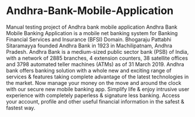 # Andhra-Bank-Mobile-Application
Manual testing project of Andhra bank mobile application
Andhra Bank Mobile Banking Application is a mobile net banking system for Banking Financial Services and Insurance (BFSI) Domain. Bhogaraju Pattabhi Sitaramayya founded Andhra Bank in 1923 in Machilipatnam, Andhra Pradesh. Andhra Bank is a medium-sized public sector bank (PSB) of India, with a network of 2885 branches, 4 extension counters, 38 satellite offices and 3798 automated teller machines (ATMs) as of 31 March 2019.
Andhra bank offers banking solution with a whole new and exciting range of services & features taking complete advantage of the latest technologies in the market. Now manage your money on the move and around the clock with our secure new mobile banking app. Simplify life & enjoy intrusive user experience with completely paperless & signature less banking. Access your account, profile and other useful financial information in the safest & fastest way. 


